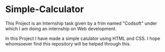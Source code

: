 # Simple-Calculator
This Project is an Internship task given by a frim named "Codsoft" under which I am doing an internship on Web development.

In this Project I have made a simple calulator using HTML and CSS.
I hope whomsoever find this repository will be helped through this.
